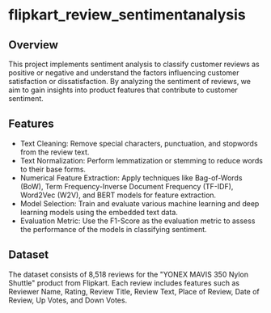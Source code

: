 # flipkart_review_sentimentanalysis

## Overview

This project implements sentiment analysis to classify customer reviews as positive or negative and understand the factors influencing customer satisfaction or dissatisfaction. By analyzing the sentiment of reviews, we aim to gain insights into product features that contribute to customer sentiment.

## Features

- Text Cleaning: Remove special characters, punctuation, and stopwords from the review text.
- Text Normalization: Perform lemmatization or stemming to reduce words to their base forms.
- Numerical Feature Extraction: Apply techniques like Bag-of-Words (BoW), Term Frequency-Inverse Document Frequency (TF-IDF), Word2Vec (W2V), and BERT models for feature extraction.
- Model Selection: Train and evaluate various machine learning and deep learning models using the embedded text data.
- Evaluation Metric: Use the F1-Score as the evaluation metric to assess the performance of the models in classifying sentiment.

## Dataset

The dataset consists of 8,518 reviews for the "YONEX MAVIS 350 Nylon Shuttle" product from Flipkart. Each review includes features such as Reviewer Name, Rating, Review Title, Review Text, Place of Review, Date of Review, Up Votes, and Down Votes.


